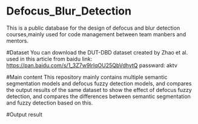 # Defocus_Blur_Detection
This is a public database for the design of defocus and blur detection courses,mainly used for code management between team manbers and mentors.

#Dataset
You can download the DUT-DBD dataset created by Zhao et al. used in this article from 
baidu link: https://pan.baidu.com/s/1_3Z7w9IrlqOU25QbVdhytQ passward: aktv

#Main content
This repository mainly contains multiple semantic segmentation models and defocus fuzzy detection models, and compares the output results of the same dataset to show the effect of defocus fuzzy detection, and compares the differences between semantic segmentation and fuzzy detection based on this.

#Output result

